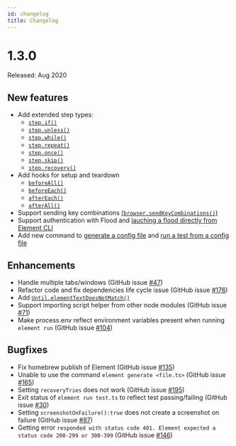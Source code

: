 ```yaml
---
id: changelog
title: Changelog
---
```


# 1.3.0

Released: Aug 2020

## New features

- Add extended step types:
  - [`step.if()`](../guides/script.md###step.if)
  - [`step.unless()`](../guides/script.md###step.unless)
  - [`step.while()`](../guides/script.md###step.while)
  - [`step.repeat()`](../guides/script.md###step.repeat)
  - [`step.once()`](../guides/script.md###step.once)
  - [`step.skip()`](../guides/script.md###step.skip)
  - [`step.recovery()`](../guides/script.md###step.recovery)
- Add hooks for setup and teardown
  - [`beforeAll()`](../guides/hook.md###beforeAll)
  - [`beforeEach()`](../guides/hook.md###beforeEach)
  - [`afterEach()`](../guides/hook.md###afterEach)
  - [`afterAll()`](../guides/hook.md###afterAll)
- Support sending key combinations [(`browser.sendKeyCombinations()`)](<../api/Browser.md###sendKeyCombinations(...keys)>)
- Support authentication with Flood and [lauching a flood directly from Element CLI](../guides/CLI.md##Run-an-Element-script-on-Flood)
- Add new command to [generate a config file](../guides/CLI.md###Generate-a-config-file-from-a-template) and [run a test from a config file](../guides/CLI.md###Run-a-test-locally-with-the-default-config-file)

## Enhancements

- Handle multiple tabs/windows (GitHub issue [#47](https://github.com/flood-io/element/issues/47))
- Refactor code and fix dependencies life cycle issue (GitHub issue [#176](https://github.com/flood-io/element/issues/176))
- Add [`Until.elementTextDoesNotMatch()`](../api/Waiters.md)
- Support importing script helper from other node modules (GitHub issue [#71](https://github.com/flood-io/element/issues/71))
- Make process.env reflect environment variables present when running `element run` (GitHub issue [#104](https://github.com/flood-io/element/issues/104))

## Bugfixes

- Fix homebrew publish of Element (GitHub issue [#135](https://github.com/flood-io/element/issues/135))
- Unable to use the command `element generate <file.ts>` (GitHub issue [#165](https://github.com/flood-io/element/issues/165))
- Setting `recoveryTries` does not work (GitHub issue [#195](https://github.com/flood-io/element/issues/195))
- Exit status of `element run test.ts` to reflect test passing/failing (GitHub issue [#30](https://github.com/flood-io/element/issues/30))
- Setting `screenshotOnFailure():true` does not create a screenshot on failure (GitHub issue [#87](https://github.com/flood-io/element/issues/87))
- Getting error `responded with status code 401. Element expected a status code 200-299 or 300-399` (GitHub issue [#146](https://github.com/flood-io/element/issues/146))
